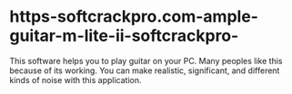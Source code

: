 # https-softcrackpro.com-ample-guitar-m-lite-ii-softcrackpro-
This software helps you to play guitar on your PC. Many peoples like this because of its working. You can make realistic, significant, and different kinds of noise with this application. 
